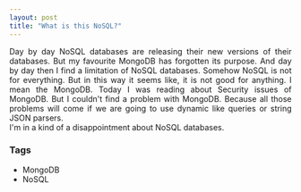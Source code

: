 ```yaml
---
layout: post
title: "What is this NoSQL?"
---
```


<div dir="ltr" style="text-align: left;" trbidi="on"><div style="text-align: justify;">Day by day NoSQL databases are releasing their new versions of their databases. But my favourite MongoDB has forgotten its purpose. And day by day then I find a limitation of NoSQL databases. Somehow NoSQL is not for everything. But in this way it seems like, it is not good for anything. I mean the MongoDB. Today I was reading about Security issues of MongoDB. But I couldn't find a problem with MongoDB. Because all those problems will come if we are going to use dynamic like queries or string JSON parsers.</div><div style="text-align: justify;">I'm in a kind of a disappointment about NoSQL databases.</div></div>

### Tags

- MongoDB
- NoSQL
